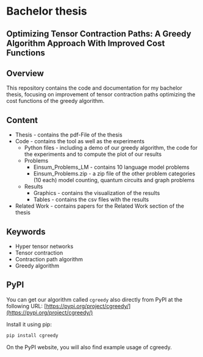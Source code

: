 # Bachelor thesis
## Optimizing Tensor Contraction Paths: A Greedy Algorithm Approach With Improved Cost Functions

## Overview

This repository contains the code and documentation for my bachelor thesis, focusing on improvement of tensor contraction paths optimizing the cost functions of the greedy algorithm. 

## Content
- Thesis - contains the pdf-File of the thesis
- Code - contains the tool as well as the experiments
  - Python files - including a demo of our greedy algorithm, the code for the experiments and to compute the plot of our results
  - Problems
    - Einsum_Problems_LM - contains 10 language model problems
    - Einsum_Problems.zip - a zip file of the other problem categories (10 each) model counting, quantum circuits and graph problems
  - Results
    - Graphics - contains the visualization of the results
    - Tables - contains the csv files with the results
- Related Work - contains papers for the Related Work section of the thesis


## Keywords
- Hyper tensor networks
- Tensor contraction
- Contraction path algorithm
- Greedy algorithm

## PyPI

You can get our algorithm called `cgreedy` also directly from PyPI at the following URL:
[https://pypi.org/project/cgreedy/](https://pypi.org/project/cgreedy/)

Install it using pip:

```bash
pip install cgreedy
```

On the PyPI website, you will also find example usage of cgreedy.
